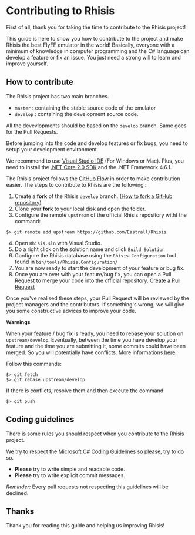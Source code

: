 
# Contributing to Rhisis

First of all, thank you for taking the time to contribute to the Rhisis project!

This guide is here to show you how to contribute to the project and make Rhisis the best FlyFF emulator in the world!
Basically, everyone with a minimum of knowledge in computer programming and the C# language can develop a feature or fix an issue. You just need a strong will to learn and improve yourself.

## How to contribute

The Rhisis project has two main branches.
- `master` : containing the stable source code of the emulator
- `develop` : containing the development source code.

All the devevlopments should be based on the `develop` branch. Same goes for the Pull Requests.

Before jumping into the code and develop features or fix bugs, you need to setup your development environment.

We recommend to use [Visual Studio IDE](https://www.visualstudio.com) (For Windows or Mac). Plus, you need to install the [.NET Core 2.0 SDK](https://www.microsoft.com/net/download) and the .NET Framework 4.6.1.

The Rhisis project follows the [GitHub Flow](https://guides.github.com/introduction/flow/index.html) in order to make contribution easier.
The steps to contribute to Rhisis are the following :

1. Create a **fork** of the Rhisis `develop` branch. ([How to fork a GitHub repository](https://help.github.com/articles/fork-a-repo/))
2. Clone your **fork** to your local disk and open the folder.
3. Configure the remote `upstream` of the official Rhisis repository witht the command:
```
$> git remote add upstream https://github.com/Eastrall/Rhisis
```
4. Open `Rhisis.sln` with Visual Studio.
5. Do a right click on the solution name and click `Build Solution`
6. Configure the Rhisis database using the `Rhisis.Configuration` tool found in `bin/tools/Rhisis.Configuration/`
7. You are now ready to start the development of your feature or bug fix.
8. Once you are over with your feature/bug fix, you can open a Pull Request to merge your code into the official repository. [Create a Pull Request](https://help.github.com/articles/about-pull-requests/)

Once you've realised these steps, your Pull Request will be reviewed by the project managers and the contributors. If something's wrong, we will give you some constructive advices to improve your code.

**Warnings**

When your feature / bug fix is ready, you need to rebase your solution on `upstream/develop`. Eventually, between the time you have develop your feature and the time you are submitting it, some commits could have been merged. So you will potentially have conflicts. More informations [here](https://git-scm.com/docs/git-rebase).

Follow this commands:
```
$> git fetch
$> git rebase upstream/develop
```
If there is conflicts, resolve them and then execute the command:
```
$> git push
```

## Coding guidelines

There is some rules you should respect when you contribute to the Rhisis project.

We try to respect the [Microsoft C# Coding Guidelines](https://msdn.microsoft.com/en-us/library/ff926074.aspx) so please, try to do so.

- **Please** try to write simple and readable code.
- **Please** try to write explicit commit messages.

_Reminder:_ Every pull requests not respecting this guidelines will be declined.

## Thanks

Thank you for reading this guide and helping us improving Rhisis!
